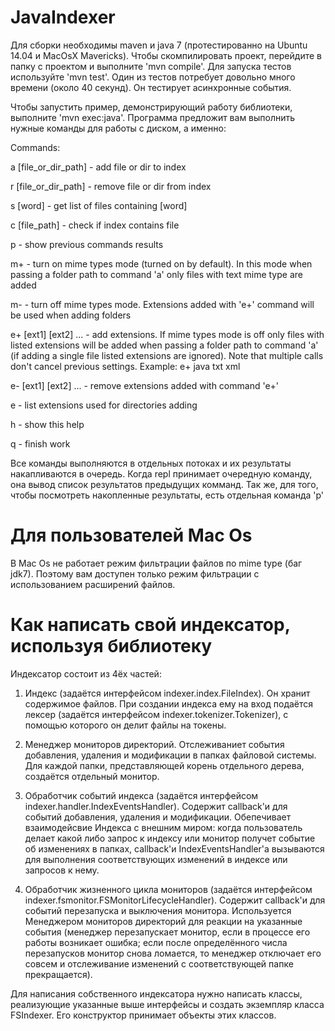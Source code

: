 JavaIndexer
===========

Для сборки необходимы maven и java 7 (протестированно на Ubuntu 14.04 и MacOsX Mavericks).
Чтобы скомпилировать проект, перейдите в папку с проектом и выполните 'mvn compile'.
Для запуска тестов используйте 'mvn test'. Один из тестов потребует довольно много времени (около 40 секунд). Он тестирует асинхронные события.

Чтобы запустить пример, демонстрирующий работу библиотеки, выполните 'mvn exec:java'. Программа предложит вам выполнить нужные команды для работы с диском, а именно:  

Commands:  

a [file_or_dir_path] - add file or dir to index

r [file_or_dir_path] - remove file or dir from index

s [word]             - get list of files containing [word]

c [file_path]        - check if index contains file

p                    - show previous commands results 

m+                   - turn on mime types mode (turned on by default). In this mode when passing a folder path to command 'a' only files with text mime type are added

m-                   - turn off mime types mode. Extensions added with 'e+' command will be used when adding folders

e+ [ext1] [ext2] ... - add extensions. If mime types mode is off only files with listed extensions will be added when passing a folder path to command 'a' (if adding a single file listed extensions are ignored). Note that multiple calls don't cancel previous settings. Example: e+ java txt xml

e- [ext1] [ext2] ... - remove extensions added with command 'e+'

e                    - list extensions used for directories adding

h                    - show this help

q                    - finish work

Все команды выполняются в отдельных потоках и их результаты накапливаются в очередь. Когда repl принимает очередную команду, она вывод список результатов предыдущих комманд. Так же, для того, чтобы посмотреть накопленные результаты, есть отдельная команда 'p'

Для пользователей Mac Os
========================

В Mac Os не работает режим фильтрации файлов по mime type (баг jdk7). Поэтому вам доступен только режим фильтрации с использованием расширений файлов.


Как написать свой индексатор, используя библиотеку
==================================================

Индексатор состоит из 4ёх частей:

1. Индекс (задаётся интерфейсом indexer.index.FileIndex). Он хранит содержимое файлов. При создании индекса ему на вход подаётся лексер (задаётся интерфейсом indexer.tokenizer.Tokenizer), с помощью которого он делит файлы на токены.

2. Менеджер мониторов директорий. Отслеживаниет события добавления, удаления и модификации в папках файловой системы. Для каждой папки, представляющей корень отдельного дерева, создаётся отдельный монитор.

3. Обработчик событий индекса (задаётся интерфейсом indexer.handler.IndexEventsHandler). Содержит callback'и для событий добавления, удаления и модификации. Обепечивает взаимодейсвие Индекса с внешним миром: когда пользователь делает какой либо запрос к индексу или монитор получет событие об изменениях в папках, callback'и IndexEventsHandler'а вызываются для выполнения соответствующих изменений в индексе или запросов к нему.

4. Обработчик жизненного цикла мониторов (задаётся интерфейсом indexer.fsmonitor.FSMonitorLifecycleHandler). Содержит callback'и для событий перезапуска и выключения монитора. Используется Менеджером мониторов директорий для реакции на указанные события (менеджер перезапускает монитор, если в процессе его работы возникает ошибка; если после определённого числа перезапусков монитор снова ломается, то менеджер отключает его совсем и отслеживание изменений с соответствующей папке прекращается).

Для написания собственного индексатора нужно написать классы, реализующие указанные выше интерфейсы и создать экземпляр класса FSIndexer. Его конструктор принимает объекты этих классов.
